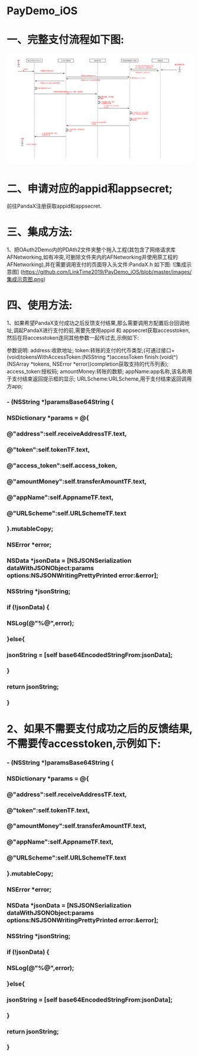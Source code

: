 # PayDemo_iOS

# 一、完整支付流程如下图:
![流程图](https://github.com/LinkTime2019/PayDemo_iOS/blob/master/images/OAuth2流程.png)

# 二、申请对应的appid和appsecret;
前往PandaX注册获取appid和appsecret.

# 三、集成方法:
1、把OAuth2Demo内的PDAth2文件夹整个拖入工程(其包含了网络请求库AFNetworking,如有冲突,可删除文件夹内的AFNetworking并使用原工程的AFNetworking),并在需要调用支付的页面导入头文件:PandaX.h
如下图:
![集成示意图] (https://github.com/LinkTime2019/PayDemo_iOS/blob/master/images/集成示意图.png)

# 四、使用方法:
1、如果希望PandaX支付成功之后反馈支付结果,那么需要调用方配置后台回调地址,调起PandaX进行支付的前,需要先使用appid 和 appsecret获取accesstoken,然后在将accesstoken连同其他参数一起传过去,示例如下:

参数说明:
address:收款地址;
token:转账的支付的代币类型;(可通过接口+ (void)tokensWithAccessToken:(NSString *)accessToken finish:(void(^)(NSArray *tokens, NSError *error))completion获取支持的代币列表);
access_token:授权码;
amountMoney:转账的数额;
appName:app名称,该名称用于支付结束返回提示框的显示; URLScheme:URLScheme,用于支付结束返回调用方app;

### - (NSString *)paramsBase64String {
###     NSDictionary *params = @{
###                              @"address":self.receiveAddressTF.text,
###                              @"token":self.tokenTF.text,
###                              @"access_token":self.access_token,
###                              @"amountMoney":self.transferAmountTF.text,
###                              @"appName":self.AppnameTF.text,
###                              @"URLScheme":self.URLSchemeTF.text             
###     					}.mutableCopy;
###     NSError *error;
###     NSData *jsonData = [NSJSONSerialization dataWithJSONObject:params options:NSJSONWritingPrettyPrinted error:&error];
###     NSString *jsonString;
###     if (!jsonData) {
###         NSLog(@"%@",error);
###     }else{
###         jsonString = [self base64EncodedStringFrom:jsonData];
###     }
###     return jsonString;
### }

# 2、如果不需要支付成功之后的反馈结果,不需要传accesstoken,示例如下:

### - (NSString *)paramsBase64String {
###     NSDictionary *params = @{
###                              @"address":self.receiveAddressTF.text,
###                              		@"token":self.tokenTF.text,
###                              		@"amountMoney":self.transferAmountTF.text,
###                              		@"appName":self.AppnameTF.text,
###                              		@"URLScheme":self.URLSchemeTF.text
###                              		}.mutableCopy;
###     NSError *error;
###     NSData *jsonData = [NSJSONSerialization dataWithJSONObject:params options:NSJSONWritingPrettyPrinted error:&error];
###     NSString *jsonString;
###     if (!jsonData) {
###         NSLog(@"%@",error);
###     }else{
###         jsonString = [self base64EncodedStringFrom:jsonData];
###     }
###     return jsonString;
### }



